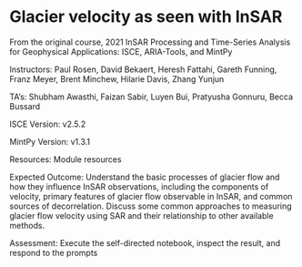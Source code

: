 # Glacier velocity as seen with InSAR
From the original course, 2021 InSAR Processing and Time-Series Analysis for Geophysical Applications: ISCE, ARIA-Tools, and MintPy

Instructors: Paul Rosen, David Bekaert, Heresh Fattahi, Gareth Funning, Franz Meyer, Brent Minchew, Hilarie Davis, Zhang Yunjun

TA’s: Shubham Awasthi, Faizan Sabir, Luyen Bui, Pratyusha Gonnuru, Becca Bussard

ISCE Version: v2.5.2

MintPy Version: v1.3.1

Resources: Module resources

Expected Outcome: Understand the basic processes of glacier flow and how they influence InSAR observations, including the components of velocity, primary features of glacier flow observable in InSAR, and common sources of decorrelation. Discuss some common approaches to measuring glacier flow velocity using SAR and their relationship to other available methods. 

Assessment: Execute the self-directed notebook, inspect the result, and respond to the prompts
